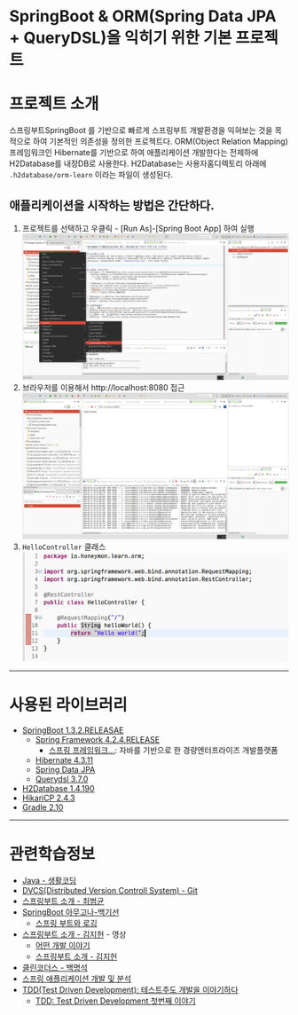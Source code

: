 SpringBoot & ORM(Spring Data JPA + QueryDSL)을 익히기 위한 기본 프로젝트
========================================================================

# 프로젝트 소개
스프링부트SpringBoot 를 기반으로 빠르게 스프링부트 개발환경을 익혀보는 것을 목적으로 하여 기본적인 의존성을 정의한 프로젝트다.
ORM(Object Relation Mapping) 프레임워크인 Hibernate를 기반으로 하여 애플리케이션 개발한다는 전제하에 H2Database를 내장DB로 사용한다.
H2Database는 사용자홈디렉토리 아래에 `.h2database/orm-learn` 이라는 파일이 생성된다.

## 애플리케이션을 시작하는 방법은 간단하다.
1. 프로젝트를 선택하고 우클릭 - [Run As]-[Spring Boot App] 하여 실행
	![프로젝트를 선택하고 우클릭 - [Run As]-[Spring Boot App]](./images/spring-boot-start-001.png)
2. 브라우저를 이용해서 http://localhost:8080 접근
	![Hello world!!](./images/spring-boot-start-002.png)
3. `HelloController` 클래스
	![Hello world!를 출력하는 HelloController](./images/spring-boot-start-003.png)

***
# 사용된 라이브러리
* [SpringBoot 1.3.2.RELEASAE](http://docs.spring.io/spring-boot/docs/1.3.2.RELEASE/reference/htmlsingle/)
  * [Spring Framework 4.2.4.RELEASE](http://docs.spring.io/spring/docs/4.2.4.RELEASE/spring-framework-reference/htmlsingle/)
  	* [스프링 프레임워크...](https://gist.github.com/ihoneymon/594bf76682bc0e29e9f5): 자바를 기반으로 한 경량엔터프라이즈 개발플랫폼  	
  * [Hibernate 4.3.11](http://hibernate.org/orm/documentation/4.3/)
  * [Spring Data JPA](http://docs.spring.io/spring-data/jpa/docs/1.9.2.RELEASE/reference/html/)
  * [Querydsl 3.7.0](http://www.querydsl.com/static/querydsl/3.7.0/reference/html/)
* [H2Database 1.4.190](http://www.h2database.com/html/main.html)
* [HikariCP 2.4.3](https://brettwooldridge.github.io/HikariCP/)
* [Gradle 2.10](https://docs.gradle.org/current/release-notes)

***
# 관련학습정보
* [Java - 생활코딩](https://opentutorials.org/module/516/4551)
* [DVCS(Distributed Version Controll System) - Git](http://pcottle.github.io/learnGitBranching/)
* [스프링부트 소개 - 최범균](http://www.slideshare.net/madvirus/spring-boot-42817314?related=2)
* [SpringBoot 아무고나-백기선](https://www.youtube.com/playlist?list=PLCpTH9CC0WwZlwiefbaUlG9jp344RedMd)
	* [스프링 부트와 로깅](http://www.slideshare.net/whiteship/ss-47273947?related=1)
* [스프링부트 소개 - 김지헌](https://www.youtube.com/watch?v=suG19ZUF9bE) - 영상
	* [어떤 개발 이야기](http://www.slideshare.net/ihoneymon/gradle-git)
	* [스프링부트 소개 - 김지헌](https://gist.github.com/ihoneymon/8a905e1dd8393b6b9298)
* [클린코더스 - 백명석](https://www.youtube.com/playlist?list=PLagTY0ogyVkIl2kTr08w-4MLGYWJz7lNK)
* [스프링 애플리케이션 개발 및 분석](https://gist.github.com/ihoneymon/a0825feb1aa443c0396d)
* [TDD(Test Driven Development): 테스트주도 개발을 이야기하다](https://gist.github.com/ihoneymon/1fa3b302be99121fabd8)
	* [TDD: Test Driven Development 첫번째 이야기](http://www.slideshare.net/ihoneymon/tdd-test-driven-development-53142064)